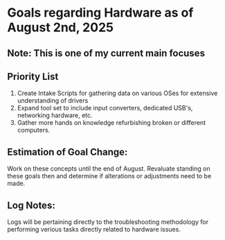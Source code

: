 # Goals regarding Hardware as of August 2nd, 2025

## Note: This is one of my current main focuses

## Priority List
1. Create Intake Scripts for gathering data on various OSes for extensive understanding of drivers
2. Expand tool set to include input converters, dedicated USB's, networking hardware, etc.
3. Gather more hands on knowledge refurbishing broken or different computers.

## Estimation of Goal Change:
Work on these concepts until the end of August. Revaluate standing on these goals then and determine if alterations or adjustments need to be made.

## Log Notes:
Logs will be pertaining directly to the troubleshooting methodology for performing verious tasks directly related to hardware issues.

